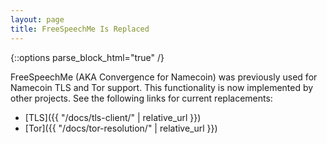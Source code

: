 ```yaml
---
layout: page
title: FreeSpeechMe Is Replaced
---
```


{::options parse_block_html="true" /}

FreeSpeechMe (AKA Convergence for Namecoin) was previously used for Namecoin TLS and Tor support.  This functionality is now implemented by other projects.  See the following links for current replacements:

* [TLS]({{ "/docs/tls-client/" | relative_url }})
* [Tor]({{ "/docs/tor-resolution/" | relative_url }})
